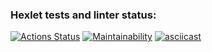 ### Hexlet tests and linter status:
[![Actions Status](https://github.com/a-oselkov/java-project-61/workflows/hexlet-check/badge.svg)](https://github.com/a-oselkov/java-project-61/actions)
[![Maintainability](https://api.codeclimate.com/v1/badges/2261c78fecee67bda190/maintainability)](https://codeclimate.com/github/a-oselkov/java-project-61/maintainability)
[![asciicast](https://asciinema.org/a/vecDVFsdQFUIQZY68LsRrXiiI.svg)](https://asciinema.org/a/vecDVFsdQFUIQZY68LsRrXiiI)
